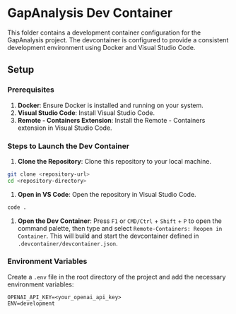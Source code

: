 # GapAnalysis Dev Container

This folder contains a development container configuration for the GapAnalysis project. The devcontainer is configured to provide a consistent development environment using Docker and Visual Studio Code.

## Setup

### Prerequisites

1. **Docker**: Ensure Docker is installed and running on your system.
2. **Visual Studio Code**: Install Visual Studio Code.
3. **Remote - Containers Extension**: Install the Remote - Containers extension in Visual Studio Code.

### Steps to Launch the Dev Container

1. **Clone the Repository**: Clone this repository to your local machine.

```sh
git clone <repository-url>
cd <repository-directory>
```

1. **Open in VS Code**: Open the repository in Visual Studio Code.

```sh
code .
```

1. **Open the Dev Container**: Press `F1` or `CMD/Ctrl` + `Shift` + `P` to open the command palette, then type and select `Remote-Containers: Reopen in Container`. This will build and start the devcontainer defined in `.devcontainer/devcontainer.json`.

### Environment Variables

Create a `.env` file in the root directory of the project and add the necessary environment variables:

```env
OPENAI_API_KEY=<your_openai_api_key>
ENV=development
```
